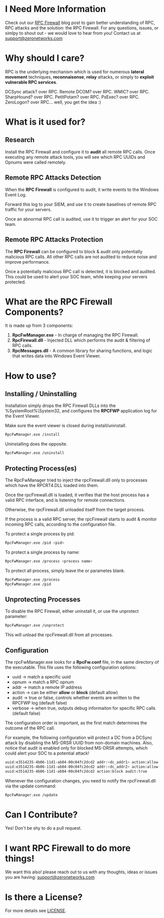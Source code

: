 # I Need More Information
Check out our [RPC Firewall](https://zeronetworks.com/blog/stopping_lateral_movement_via_the_rpc_firewall/) blog post to gain better understanding of RPC, RPC attacks and the solution: the RPC Firewall.
For any questions, issues, or simlpy to shout out - we would love to hear from you! Contact us at [support@zeronetworks.com](mailto:support@zeronetworks.com)

# Why should I care?
RPC is the underlying mechanism which is used for numerous **lateral movement** techniques, **reconnaisense**, **relay** attacks, or simply to **exploit vulnerable RPC services**.

DCSync attack? over RPC. Remote DCOM? over RPC. WMIC? over RPC. SharpHound? over RPC. PetitPotam? over RPC. PsExec? over RPC. ZeroLogon? over RPC... well, you get the idea :)

# What is it used for?
## Research
Install the RPC Firewall and configure it to **audit** all remote RPC calls. 
Once executing any remote attack tools, you will see which RPC UUIDs and Opnums were called remotely.

## Remote RPC Attacks Detection
When the **RPC Firewall** is configured to audit, it write events to the Windows Event Log. 

Forward this log to your SIEM, and use it to create baselines of remote RPC traffic for your servers.

Once an abnormal RPC call is audited, use it to trigger an alert for your SOC team.

## Remote RPC Attacks Protection
The **RPC Firewall** can be configured to block & audit only potentially malicious RPC calls. All other RPC calls are not audited to reduce noise and improve performance.

Once a potentially malicious RPC call is detected, it is blocked and audited. This could be used to alert your SOC team, while keeping your servers protected.

# What are the RPC Firewall Components?
It is made up from 3 components:
1. **RpcFwManager.exe** - In charge of managing the RPC Firewall.
2. **RpcFirewall.dll**  - Injected DLL which performs the audit & filtering of RPC calls.
3. **RpcMessages.dll**  - A common library for sharing functions, and logic that writes data into Windows Event Viewer.

# How to use?
## Installing / Uninstalling 
Installation simply drops the RPC Firewall DLLs into the %SystemRoot%\System32, and configures the **RPCFWP** application log for the Event Viewer.

Make sure the event viewer is closed during install/uninstall.
```bash
RpcFwManager.exe /install
```

Uninstalling does the opposite.
```bash
RpcFwManager.exe /uninstall
```

## Protecting Process(es)
The RpcFwManager tried to inject the rpcFirewall.dll only to processes which have the RPCRT4.DLL loaded into them.

Once the rpcFirewall.dll is loaded, it verifies that the host process has a valid RPC interface, and is listening for remote connections. 

Otherwise, the rpcFirewall.dll unloaded itself from the target process.

If the process is a valid RPC server, the rpcFirewall starts to audit & monitor incoming RPC calls, according to the configuration file.

To protect a single process by pid:
```bash
RpcFwManager.exe /pid <pid>
```
To protect a single process by name:
```bash
RpcFwManager.exe /process <process name>
```
To protect all process, simply leave the <pid> or <process name> parametes blank.
```bash
RpcFwManager.exe /process
RpcFwManager.exe /pid
```
## Unprotecting Processes
To disable the RPC Firewall, either uninstall it, or use the unprotect parameter:
```bash
RpcFwManager.exe /unprotect
```
This will unload the rpcFirewall.dll from all processes.

## Configuration
The rpcFwManager.exe looks for a **RpcFw.conf** file, in the same directory of the executable. 
This file uses the following configuration options: 
* uuid		->	match a specific uuid
* opnum		->	match a RPC opnum
* addr		->	match a remote IP address
* action	->	can be either **allow** or **block** (default allow) 
* audit		->	true or false, controls whether events are written to the RPCFWP log (default false)
* verbose	->	when true, outputs debug informaiton for specific RPC calls (default false)

The configuration order is important, as the first match determines the outcome of the RPC call.

For example, the following configuration will protect a DC from a DCSync attack by disabling the MS-DRSR UUID from non-domain machines. 
Also, notice that audit is enabled only for blocked MS-DRSR attempts, which could alert your SOC to a potential attack!
```bash
uuid:e3514235-4b06-11d1-ab04-00c04fc2dcd2 addr:<dc_addr1> action:allow
uuid:e3514235-4b06-11d1-ab04-00c04fc2dcd2 addr:<dc_addr2> action:allow
uuid:e3514235-4b06-11d1-ab04-00c04fc2dcd2 action:block audit:true
```

Whenever the configuration changes, you need to notify the rpcFirewall.dll via the update command:
```bash
RpcFwManager.exe /update
```
# Can I Contribute?
Yes! Don't be shy to do a pull request. 

# I want RPC Firewall to do more things!
We want this also! please reach out to us with any thoughts, ideas or issues you are having: [support@zeronetworks.com](mailto:support@zeronetworks.com)

# Is there a License?
For more details see [LICENSE](LICENSE).

